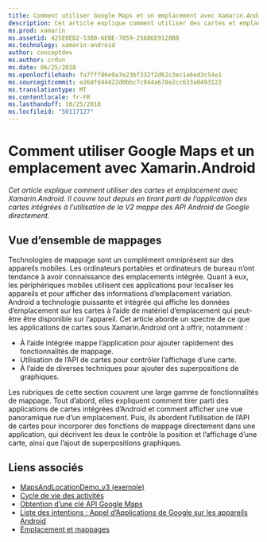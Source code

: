 ```yaml
---
title: Comment utiliser Google Maps et un emplacement avec Xamarin.Android
description: Cet article explique comment utiliser des cartes et emplacement avec Xamarin.Android. Il couvre tout depuis en tirant parti de l’application des cartes intégrées à l’utilisation de la V2 mappe des API Android de Google directement.
ms.prod: xamarin
ms.assetid: 425E0ED2-5380-6EBE-7059-256B6E9128B8
ms.technology: xamarin-android
author: conceptdev
ms.author: crdun
ms.date: 06/25/2018
ms.openlocfilehash: fa7fff86e9a7e23bf332f2d62c3ec1a6ed3c54e1
ms.sourcegitcommit: e268fd44422d0bbc7c944a678e2cc633a0493122
ms.translationtype: MT
ms.contentlocale: fr-FR
ms.lasthandoff: 10/25/2018
ms.locfileid: "50117127"
---
```

# <a name="how-to-use-google-maps-and-location-with-xamarinandroid"></a>Comment utiliser Google Maps et un emplacement avec Xamarin.Android

_Cet article explique comment utiliser des cartes et emplacement avec Xamarin.Android. Il couvre tout depuis en tirant parti de l’application des cartes intégrées à l’utilisation de la V2 mappe des API Android de Google directement._

## <a name="maps-overview"></a>Vue d’ensemble de mappages

Technologies de mappage sont un complément omniprésent sur des appareils mobiles. Les ordinateurs portables et ordinateurs de bureau n’ont tendance à avoir connaissance des emplacements intégrée. Quant à eux, les périphériques mobiles utilisent ces applications pour localiser les appareils et pour afficher des informations d’emplacement variation. Android a technologie puissante et intégrée qui affiche les données d’emplacement sur les cartes à l’aide de matériel d’emplacement qui peut-être être disponible sur l’appareil. Cet article aborde un spectre de ce que les applications de cartes sous Xamarin.Android ont à offrir, notamment : 

-  À l’aide intégrée mappe l’application pour ajouter rapidement des fonctionnalités de mappage.
-  Utilisation de l’API de cartes pour contrôler l’affichage d’une carte.
-  À l’aide de diverses techniques pour ajouter des superpositions de graphiques.

Les rubriques de cette section couvrent une large gamme de fonctionnalités de mappage.
Tout d’abord, elles expliquent comment tirer parti des applications de cartes intégrées d’Android et comment afficher une vue panoramique rue d’un emplacement. Puis, ils abordent l’utilisation de l’API de cartes pour incorporer des fonctions de mappage directement dans une application, qui décrivent les deux le contrôle la position et l’affichage d’une carte, ainsi que l’ajout de superpositions graphiques.


## <a name="related-links"></a>Liens associés

- [MapsAndLocationDemo_v3 (exemple)](https://developer.xamarin.com/samples/monodroid/MapsAndLocationDemo_v3/)
- [Cycle de vie des activités](~/android/app-fundamentals/activity-lifecycle/index.md)
- [Obtention d’une clé API Google Maps](~/android/platform/maps-and-location/maps/obtaining-a-google-maps-api-key.md)
- [Liste des intentions : Appel d’Applications de Google sur les appareils Android](http://developer.android.com/guide/appendix/g-app-intents.html)
- [Emplacement et mappages](http://developer.android.com/guide/topics/location/index.html)
